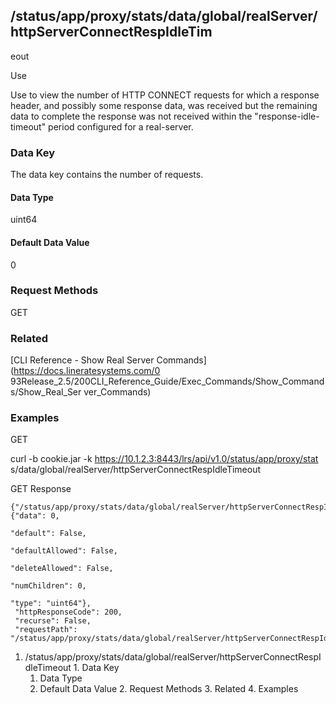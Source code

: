 ## /status/app/proxy/stats/data/global/realServer/httpServerConnectRespIdleTim
eout

Use

Use to view the number of HTTP CONNECT requests for which a response header,
and possibly some response data, was received but the remaining data to
complete the response was not received within the "response-idle-timeout"
period configured for a real-server.

### Data Key

The data key contains the number of requests.

#### Data Type

uint64

#### Default Data Value

0

### Request Methods

GET

### Related

[CLI Reference - Show Real Server Commands](https://docs.lineratesystems.com/0
93Release_2.5/200CLI_Reference_Guide/Exec_Commands/Show_Commands/Show_Real_Ser
ver_Commands)

### Examples

GET

curl -b cookie.jar -k https://10.1.2.3:8443/lrs/api/v1.0/status/app/proxy/stat
s/data/global/realServer/httpServerConnectRespIdleTimeout

GET Response

    
    {"/status/app/proxy/stats/data/global/realServer/httpServerConnectRespIdleTimeout": {"data": 0,
                                                                                          "default": False,
                                                                                          "defaultAllowed": False,
                                                                                          "deleteAllowed": False,
                                                                                          "numChildren": 0,
                                                                                          "type": "uint64"},
     "httpResponseCode": 200,
     "recurse": False,
     "requestPath": "/status/app/proxy/stats/data/global/realServer/httpServerConnectRespIdleTimeout"}
    

  1. /status/app/proxy/stats/data/global/realServer/httpServerConnectRespIdleTimeout
    1. Data Key
      1. Data Type
      2. Default Data Value
    2. Request Methods
    3. Related
    4. Examples

